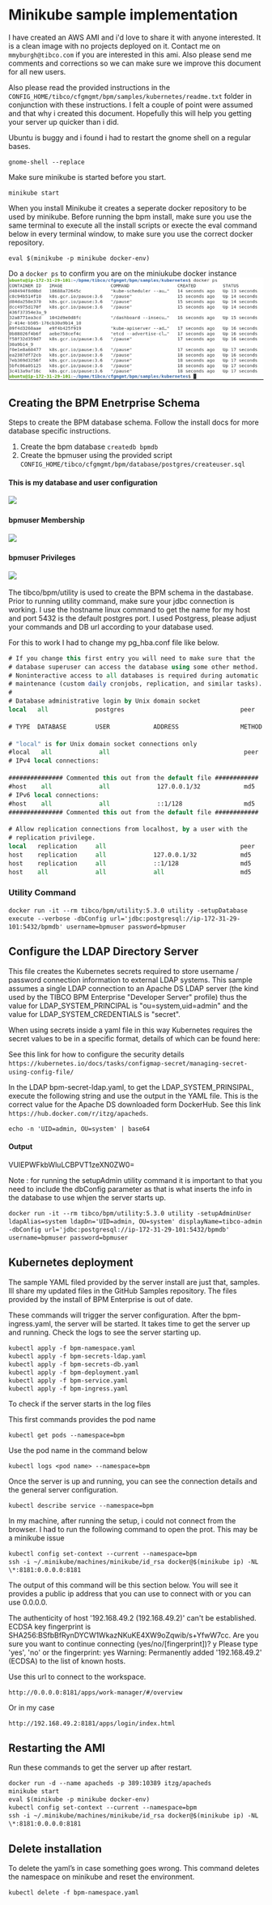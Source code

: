 # Minikube sample implementation
I have created an AWS AMI and i'd love to share it with anyone interested. It is a clean image with no projects deployed on it.
Contact me on ```mmyburgh@tibco.com``` if you are interested in this ami. Also please send me comments and corrections so we can make sure we improve this document for all new users.

Also please read the provided instructions in the ```CONFIG_HOME/tibco/cfgmgmt/bpm/samples/kubernetes/readme.txt```  folder in conjunction with these instructions. I felt a couple of point were assumed and that why i created this document. Hopefully this will help you getting your server up quicker than i did.

Ubuntu is buggy and i found i had to restart the gnome shell on a regular bases.
```
gnome-shell --replace
```

Make sure minikube is started before you start.
```
minikube start
```

When you install Minikube it creates a seperate docker repository to be used by minikube. Before running the bpm install, make sure you use the same terminal to execute all the install scripts or execte the eval command below in every terminal window, to make sure you use the correct docker repository.
```
eval $(minikube -p minikube docker-env)
```
Do a ```docker ps``` to confirm you are on the miniukube docker instance
![ ](images/2022-07-28_08-11-32.png)


## Creating the BPM Enetrprise Schema 

Steps to create the BPM database schema. Follow the install docs for more database specific instructions. 

1. Create the bpm database
```createdb bpmdb```
2. Create the bpmuser using the provided script
```CONFIG_HOME/tibco/cfgmgmt/bpm/database/postgres/createuser.sql```

#### This is my database and user configuration
![ ](images/2022-07-28_08-03-49.png) 

#### bpmuser Membership
![ ](images/2022-07-28_08-03-33.png)

#### bpmuser Privileges
![ ](images/2022-07-28_08-03-24.png)


The tibco/bpm/utility is used to create the BPM schema in the dastabase. Prior to running utility command, make sure your jdbc connection is working. I use the hostname linux command to get the name for my host and port 5432 is the default postgres port. I used Postgress, please adjust your commands and DB url according to your database used.

For this to work I had to change my pg_hba.conf file like below. 

```DO NOT DISABLE!
# If you change this first entry you will need to make sure that the
# database superuser can access the database using some other method.
# Noninteractive access to all databases is required during automatic
# maintenance (custom daily cronjobs, replication, and similar tasks).
#
# Database administrative login by Unix domain socket
local   all             postgres                                peer

# TYPE  DATABASE        USER            ADDRESS                 METHOD

# "local" is for Unix domain socket connections only
#local   all             all                                     peer
# IPv4 local connections:

############### Commented this out from the default file ############
#host    all             all             127.0.0.1/32            md5
# IPv6 local connections:
#host    all             all             ::1/128                 md5
############### Commented this out from the default file ############

# Allow replication connections from localhost, by a user with the
# replication privilege.
local   replication     all                                     peer
host    replication     all             127.0.0.1/32            md5
host    replication     all             ::1/128                 md5
host	all		        all		        all		                md5
```

### Utility Command
```
docker run -it --rm tibco/bpm/utility:5.3.0 utility -setupDatabase execute --verbose -dbConfig url='jdbc:postgresql://ip-172-31-29-101:5432/bpmdb' username=bpmuser password=bpmuser
```


## Configure the LDAP Directory Server

This file creates the Kubernetes secrets required to store username / password
connection information to external LDAP systems.   This sample assumes a single
LDAP connection to an Apache DS LDAP server (the kind used by the TIBCO BPM
Enterprise "Developer Server" profile) thus the value for LDAP_SYSTEM_PRINCIPAL
is "ou=system,uid=admin" and the value for LDAP_SYSTEM_CREDENTIALS is "secret".

When using secrets inside a yaml file in this way Kubernetes requires the
secret values to be in a specific format, details of which can be found here:

See this link for how to configure the security details
```https://kubernetes.io/docs/tasks/configmap-secret/managing-secret-using-config-file/```

In the LDAP bpm-secret-ldap.yaml, to get the LDAP_SYSTEM_PRINSIPAL, execute the following string and use the output in the YAML file. This is the correct value for the Apache DS downloaded form DockerHub. See this link ```https://hub.docker.com/r/itzg/apacheds```.

```
echo -n 'UID=admin, OU=system' | base64
```
#### Output
VUlEPWFkbWluLCBPVT1zeXN0ZW0=

Note : for running the setupAdmin utility command it is important to that you need to include the dbConfig parameter as that is what inserts the info in the database to use whjen the server starts up.

```
docker run -it --rm tibco/bpm/utility:5.3.0 utility -setupAdminUser ldapAlias=system ldapDn='UID=admin, OU=system' displayName=tibco-admin -dbConfig url='jdbc:postgresql://ip-172-31-29-101:5432/bpmdb' username=bpmuser password=bpmuser
```

## Kubernetes deployment
The sample YAML filed provided by the server install are just that, samples. Ill share my updated files in the GitHub Samples repository. The files provided by the install of BPM Enterprise is out of date.

These commands will trigger the server configuration. After the bpm-ingress.yaml, the server will be started. It takes time to get the server up and running. Check the logs to see the server starting up.

```
kubectl apply -f bpm-namespace.yaml
kubectl apply -f bpm-secrets-ldap.yaml
kubectl apply -f bpm-secrets-db.yaml
kubectl apply -f bpm-deployment.yaml
kubectl apply -f bpm-service.yaml
kubectl apply -f bpm-ingress.yaml
```

To check if the server starts in the log files

This first commands provides the pod name
```
kubectl get pods --namespace=bpm
```
Use the pod name in the command below

```
kubectl logs <pod name> --namespace=bpm
```

Once the server is up and running, you can see the connection details and the general server configuration.
```
kubectl describe service --namespace=bpm
```

In my machine, after running the setup, i could not connect from the browser. I had to run the following command to open the prot. This may be a minikube issue

```
kubectl config set-context --current --namespace=bpm
ssh -i ~/.minikube/machines/minikube/id_rsa docker@$(minikube ip) -NL \*:8181:0.0.0.0:8181
```

The output of this command will be this section below. You will see it provides a public ip address that you can use to connect with or you can use 0.0.0.0.
 
The authenticity of host '192.168.49.2 (192.168.49.2)' can't be established.
ECDSA key fingerprint is SHA256:BSfbBfRynDYCW1WkazNKuKE4XW9oZqwib/s+YfwW7cc.
Are you sure you want to continue connecting (yes/no/[fingerprint])? y
Please type 'yes', 'no' or the fingerprint: yes
Warning: Permanently added '192.168.49.2' (ECDSA) to the list of known hosts.

Use this url to connect to the workspace.
```
http://0.0.0.0:8181/apps/work-manager/#/overview
```
Or in my case 
```
http://192.168.49.2:8181/apps/login/index.html
```

## Restarting the AMI 
Run these commands to get the server up after restart.
```
docker run -d --name apacheds -p 389:10389 itzg/apacheds
minikube start
eval $(minikube -p minikube docker-env)
kubectl config set-context --current --namespace=bpm
ssh -i ~/.minikube/machines/minikube/id_rsa docker@$(minikube ip) -NL \*:8181:0.0.0.0:8181
```

## Delete installation 
To delete the yaml’s in case something goes wrong. This command deletes the namespace on minikube and reset the environment. 
```
kubectl delete -f bpm-namespace.yaml
```
